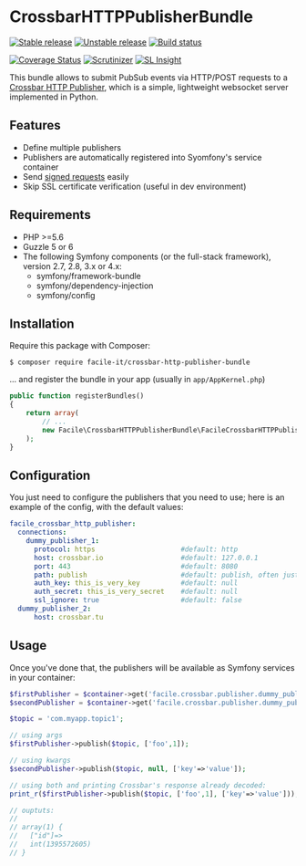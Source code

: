 # CrossbarHTTPPublisherBundle

[![Stable release][Last stable image]][Packagist link]
[![Unstable release][Last unstable image]][Packagist link]
[![Build status][Master build image]][Master build link]

[![Coverage Status][Master coverage image]][Master coverage link]
[![Scrutinizer][Master scrutinizer image]][Master scrutinizer link]
[![SL Insight][SL Insight image]][SL Insight link]

This bundle allows to submit PubSub events via HTTP/POST requests to a [Crossbar HTTP Publisher](http://crossbar.io/docs/HTTP-Bridge-Services-Publisher/), which is a simple, lightweight websocket server implemented in Python.

## Features

* Define multiple publishers
* Publishers are automatically registered into Syomfony's service container
* Send [signed requests](http://crossbar.io/docs/HTTP-Bridge-Services-Publisher/#signed-requests) easily
* Skip SSL certificate verification (useful in dev environment)

## Requirements
* PHP >=5.6
* Guzzle 5 or 6
* The following Symfony components (or the full-stack framework), version 2.7, 2.8, 3.x or 4.x:
    * symfony/framework-bundle
    * symfony/dependency-injection
    * symfony/config

## Installation

Require this package with Composer: 

```console
$ composer require facile-it/crossbar-http-publisher-bundle
```

... and register the bundle in your app (usually in `app/AppKernel.php`)

```php
public function registerBundles()
{
    return array(
        // ...
        new Facile\CrossbarHTTPPublisherBundle\FacileCrossbarHTTPPublisherBundle(),
    );
}
````

## Configuration
You just need to configure the publishers that you need to use; here is an example of the config, with the default values:

```yaml
facile_crossbar_http_publisher:
  connections:
    dummy_publisher_1:
      protocol: https                     #default: http
      host: crossbar.io                   #default: 127.0.0.1 
      port: 443                           #default: 8080
      path: publish                       #default: publish, often just empty
      auth_key: this_is_very_key          #default: null
      auth_secret: this_is_very_secret    #default: null
      ssl_ignore: true                    #default: false
  dummy_publisher_2:
      host: crossbar.tu
```

## Usage

Once you've done that, the publishers will be available as Symfony services in your container:

```php
$firstPublisher = $container->get('facile.crossbar.publisher.dummy_publisher_1');
$secondPublisher = $container->get('facile.crossbar.publisher.dummy_publisher_2');

$topic = 'com.myapp.topic1';

// using args
$firstPublisher->publish($topic, ['foo',1]);

// using kwargs
$secondPublisher->publish($topic, null, ['key'=>'value']);

// using both and printing Crossbar's response already decoded:
print_r($firstPublisher->publish($topic, ['foo',1], ['key'=>'value']));

// ouptuts:
//
// array(1) {
//   ["id"]=>
//   int(1395572605)
// }
```

[Last stable image]: https://poser.pugx.org/facile-it/crossbar-http-publisher-bundle/version.svg
[Last unstable image]: https://poser.pugx.org/facile-it/crossbar-http-publisher-bundle/v/unstable.svg
[Master build image]: https://travis-ci.org/facile-it/crossbar-http-publisher-bundle.svg
[Master scrutinizer image]: https://scrutinizer-ci.com/g/facile-it/crossbar-http-publisher-bundle/badges/quality-score.png?b=master
[Master coverage image]: https://coveralls.io/repos/facile-it/crossbar-http-publisher-bundle/badge.svg?branch=master&service=github
[SL Insight image]: https://insight.sensiolabs.com/projects/875c484f-104c-4664-b9f0-f2872492ae42/mini.png

[Packagist link]: https://packagist.org/packages/facile-it/crossbar-http-publisher-bundle
[Master build link]: https://travis-ci.org/facile-it/crossbar-http-publisher-bundle
[Appveyor build link]: https://ci.appveyor.com/project/Jean85/crossbar-http-publisher-bundle/branch/master
[Master climate link]: https://codeclimate.com/github/facile-it/crossbar-http-publisher-bundle
[Master scrutinizer link]: https://scrutinizer-ci.com/g/facile-it/crossbar-http-publisher-bundle/?branch=master
[Master coverage link]: https://coveralls.io/github/facile-it/crossbar-http-publisher-bundle?branch=master
[SL Insight link]: https://insight.sensiolabs.com/projects/875c484f-104c-4664-b9f0-f2872492ae42
